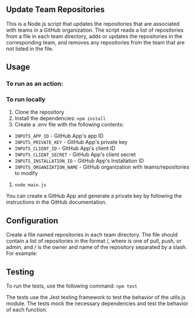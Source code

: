 ## Update Team Repositories

This is a Node.js script that updates the repositories that are associated with teams in a GitHub organization. The script reads a list of repositories from a file in each team directory, adds or updates the repositories in the corresponding team, and removes any repositories from the team that are not listed in the file.

## Usage

### To run as an action:

### To run locally

1. Clone the repository
1. Install the dependencies: `npm install`
1. Create a .env file with the following contents:

- `INPUTS_APP_ID` - GitHub App's app ID
- `INPUTS_PRIVATE_KEY` - GitHub App's private key
- `INPUTS_CLIENT_ID` - GitHub App's client ID
- `INPUTS_CLIENT_SECRET` - GitHub App's client secret
- `INPUTS_INSTALLATION_ID` - GitHub App's Installation ID
- `INPUTS_ORGANIZATION_NAME` - GitHub organization with teams/repositories to modify

1. `node main.js`

You can create a GitHub App and generate a private key by following the instructions in the GitHub documentation.

## Configuration

Create a file named repositories in each team directory. The file should contain a list of repositories in the format <permission> <owner>/<repo>, where <permission> is one of pull, push, or admin, and <owner>/<repo> is the owner and name of the repository separated by a slash. For example:

## Testing

To run the tests, use the following command: `npm test`

The tests use the Jest testing framework to test the behavior of the utils.js module. The tests mock the necessary dependencies and test the behavior of each function.
